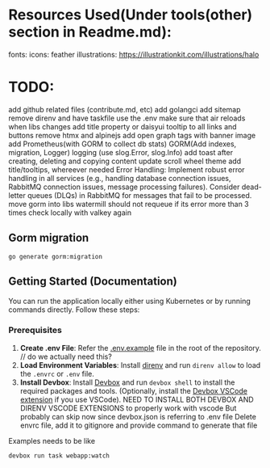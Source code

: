 # Resources Used(Under tools(other) section in Readme.md):

fonts:
icons: feather
illustrations: https://illustrationkit.com/illustrations/halo

# TODO:

add github related files (contribute.md, etc)
add golangci
add sitemap
remove direnv and have taskfile use the .env
make sure that air reloads when libs changes
add title property or daisyui tooltip to all links and buttons
remove htmx and alpinejs
add open graph tags with banner image
add Prometheus(with GORM to collect db stats)
GORM(Add indexes, migration, Logger)
logging (use slog.Error, slog.Info)
add toast after creating, deleting and copying content
update scroll wheel theme
add title/tooltips, whereever needed
Error Handling: Implement robust error handling in all services (e.g., handling database connection issues, RabbitMQ connection issues, message processing failures). Consider dead-letter queues (DLQs) in RabbitMQ for messages that fail to be processed.
move gorm into libs
watermill should not requeue if its error more than 3 times
check locally with valkey again

## Gorm migration

```
go generate gorm:migration
```

## Getting Started (Documentation)

You can run the application locally either using Kubernetes or by running commands directly. Follow these steps:

### Prerequisites

1. **Create .env File**: Refer the [.env.example](.env.example) file in the root of the repository.
   // do we actually need this?
2. **Load Environment Variables**: Install [direnv](https://direnv.net/) and run `direnv allow` to load the `.envrc` or `.env` file.
3. **Install Devbox**: Install [Devbox](https://www.jetpack.io/devbox/) and run `devbox shell` to install the required packages and tools. (Optionally, install the [Devbox VSCode extension](https://marketplace.visualstudio.com/items?itemName=jetpack-io.devbox) if you use VSCode).
   NEED TO INSTALL BOTH DEVBOX AND DIRENV VSCODE EXTENSIONS to properly work with vscode
   But probably can skip now since devbox.json is referring to .env file
   Delete envrc file, add it to gitignore and provide command to generate that file

Examples needs to be like

```
devbox run task webapp:watch
```
